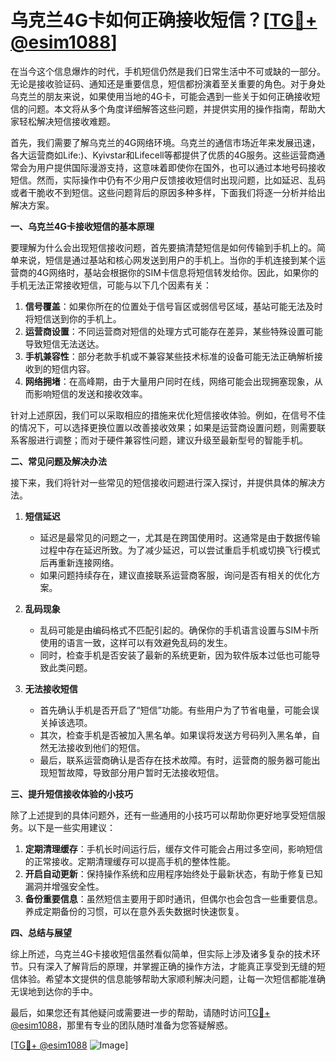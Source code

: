 # 乌克兰4G卡如何正确接收短信？[[TG💪+ @esim1088](https://t.me/s/esim1088)]

在当今这个信息爆炸的时代，手机短信仍然是我们日常生活中不可或缺的一部分。无论是接收验证码、通知还是重要信息，短信都扮演着至关重要的角色。对于身处乌克兰的朋友来说，如果使用当地的4G卡，可能会遇到一些关于如何正确接收短信的问题。本文将从多个角度详细解答这些问题，并提供实用的操作指南，帮助大家轻松解决短信接收难题。

首先，我们需要了解乌克兰的4G网络环境。乌克兰的通信市场近年来发展迅速，各大运营商如Life:)、Kyivstar和Lifecell等都提供了优质的4G服务。这些运营商通常会为用户提供国际漫游支持，这意味着即使你在国外，也可以通过本地号码接收短信。然而，实际操作中仍有不少用户反馈接收短信时出现问题，比如延迟、乱码或者干脆收不到短信。这些问题背后的原因多种多样，下面我们将逐一分析并给出解决方案。

**一、乌克兰4G卡接收短信的基本原理**

要理解为什么会出现短信接收问题，首先要搞清楚短信是如何传输到手机上的。简单来说，短信是通过基站和核心网发送到用户的手机上。当你的手机连接到某个运营商的4G网络时，基站会根据你的SIM卡信息将短信转发给你。因此，如果你的手机无法正常接收短信，可能与以下几个因素有关：

1. **信号覆盖**：如果你所在的位置处于信号盲区或弱信号区域，基站可能无法及时将短信送到你的手机上。
2. **运营商设置**：不同运营商对短信的处理方式可能存在差异，某些特殊设置可能导致短信无法送达。
3. **手机兼容性**：部分老款手机或不兼容某些技术标准的设备可能无法正确解析接收到的短信内容。
4. **网络拥堵**：在高峰期，由于大量用户同时在线，网络可能会出现拥塞现象，从而影响短信的发送和接收效率。

针对上述原因，我们可以采取相应的措施来优化短信接收体验。例如，在信号不佳的情况下，可以选择更换位置以改善接收效果；如果是运营商设置问题，则需要联系客服进行调整；而对于硬件兼容性问题，建议升级至最新型号的智能手机。

**二、常见问题及解决办法**

接下来，我们将针对一些常见的短信接收问题进行深入探讨，并提供具体的解决方法。

1. **短信延迟**
   - 延迟是最常见的问题之一，尤其是在跨国使用时。这通常是由于数据传输过程中存在延迟所致。为了减少延迟，可以尝试重启手机或切换飞行模式后再重新连接网络。
   - 如果问题持续存在，建议直接联系运营商客服，询问是否有相关的优化方案。

2. **乱码现象**
   - 乱码可能是由编码格式不匹配引起的。确保你的手机语言设置与SIM卡所使用的语言一致，这样可以有效避免乱码的发生。
   - 同时，检查手机是否安装了最新的系统更新，因为软件版本过低也可能导致此类问题。

3. **无法接收短信**
   - 首先确认手机是否开启了“短信”功能。有些用户为了节省电量，可能会误关掉该选项。
   - 其次，检查手机是否被加入黑名单。如果误将发送方号码列入黑名单，自然无法接收到他们的短信。
   - 最后，联系运营商确认是否存在技术故障。有时，运营商的服务器可能出现短暂故障，导致部分用户暂时无法接收短信。

**三、提升短信接收体验的小技巧**

除了上述提到的具体问题外，还有一些通用的小技巧可以帮助你更好地享受短信服务。以下是一些实用建议：

1. **定期清理缓存**：手机长时间运行后，缓存文件可能会占用过多空间，影响短信的正常接收。定期清理缓存可以提高手机的整体性能。
2. **开启自动更新**：保持操作系统和应用程序始终处于最新状态，有助于修复已知漏洞并增强安全性。
3. **备份重要信息**：虽然短信主要用于即时通讯，但偶尔也会包含一些重要信息。养成定期备份的习惯，可以在意外丢失数据时快速恢复。

**四、总结与展望**

综上所述，乌克兰4G卡接收短信虽然看似简单，但实际上涉及诸多复杂的技术环节。只有深入了解背后的原理，并掌握正确的操作方法，才能真正享受到无缝的短信体验。希望本文提供的信息能够帮助大家顺利解决问题，让每一次短信都能准确无误地到达你的手中。

最后，如果您还有其他疑问或需要进一步的帮助，请随时访问[TG💪+ @esim1088](https://t.me/s/esim1088)，那里有专业的团队随时准备为您答疑解惑。

[[TG💪+ @esim1088](https://t.me/s/esim1088) ![Image](https://i.postimg.cc/4NQfJmqS/Snipaste-2025-05-13-00-14-12.png)]